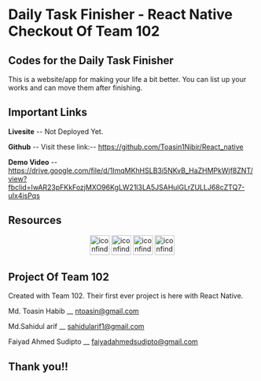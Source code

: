 # Daily Task Finisher - React Native Checkout Of Team 102

## Codes for the Daily Task Finisher
This is a website/app for making your life a bit better. You can list up your works and can move them after finishing.

## Important Links
**Livesite** -- Not Deployed Yet.

**Github** --  Visit these link:-- https://github.com/Toasin1Nibir/React_native

**Demo Video** -- https://drive.google.com/file/d/1ImqMKhHSLB3i5NKvB_HaZHMPkWjf8ZNT/view?fbclid=IwAR23pFKkFozjMXO96KgLW21l3LA5JSAHulGLrZULLJ68cZTQ7-uIx4jsPqs


## Resources
<p align="center">
<img src="https://i.ibb.co/Tv6YMjC/iconfinder-badge-html-5-317755.png" alt="iconfinder-badge-html-5-317755" border="0" height="40">
<img src="https://i.ibb.co/tMT3BjS/iconfinder-121-css3-4202020.png" alt="iconfinder-121-css3-4202020" border="0" height="40">
<img src="https://i.ibb.co/WnmmtPD/iconfinder-code-programming-javascript-software-develop-command-language-652581.png" alt="iconfinder-code-programming-javascript-software-develop-command-language-652581" border="0" height="40">
<img src="https://i.ibb.co/wMmkCgT/iconfinder-React-js-logo-1174949.png" alt="iconfinder-React-js-logo-1174949" border="0" height="40">
</p>

## Project Of Team 102
Created with Team 102. Their first ever project is here with React Native.

Md. Toasin Habib __ ntoasin@gmail.com

Md.Sahidul arif __ sahidularif1@gmail.com

Faiyad Ahmed Sudipto __ faiyadahmedsudipto@gmail.com

## Thank you!!




